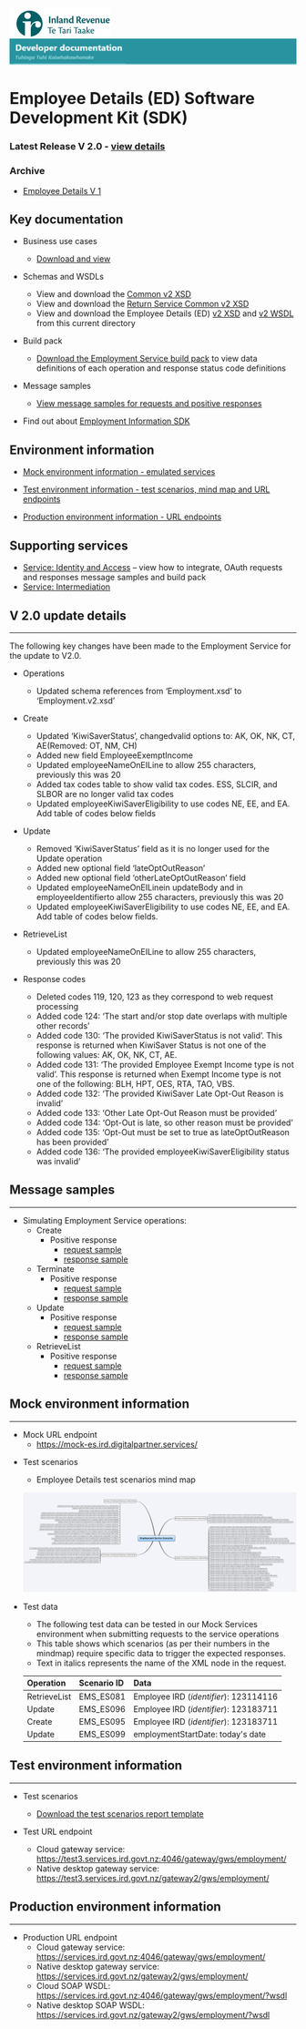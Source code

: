 ![IRD logo](../../Images/IRlogo.gif)
![Software Dev](../../Images/SoftwareDev.png)

# Employee Details (ED) Software Development Kit (SDK)

### Latest Release V 2.0 - [view details](#V-2.0-update-details)

### Archive 
* [Employee Details V 1](./Archive/V1/Employee%20Details)

## Key documentation

- Business use cases
	- [Download and view](../Payday%20filing%20-%20ED%20and%20EI%20GWS%20business%20use%20cases.pdf)
	
- Schemas and WSDLs
	- View and download the [Common v2 XSD](../../Common%20XSD/Common.v2.xsd)
	- View and download the [Return Service Common v2 XSD](../../Common%20XSD/ReturnCommon.v2.xsd)
	- View and download the Employee Details (ED) [v2 XSD](Employment.v2.xsd) and [v2 WSDL](EmploymentV2DevWsdl.wsdl) from this current directory
	
- Build pack 
	- [Download the Employment Service build pack](Gateway%20Services%20Build%20Pack%20-%20Employment%20Service.pdf) to view data definitions of each operation and response status code definitions
	
- Message samples
    - [View message samples for requests and positive responses](#message-samples)
	
- Find out about [Employment Information SDK](../Employment%20Information)

## Environment information

- [Mock environment information - emulated services](#mock-environment-information)

- [Test environment information - test scenarios, mind map and URL endpoints](#test-environment-information)

- [Production environment information - URL endpoints](#Production-Environment-Information)	

## Supporting services

* [Service: Identity and Access](https://github.com/InlandRevenue/Gateway_Services-Access/tree/master/Identity%20and%20Access) – view how to integrate, OAuth requests and responses message samples and build pack
* [Service: Intermediation](https://github.com/InlandRevenue/Gateway_Services-Access/tree/master/Service%20-%20Intermediation)

## V 2.0 update details
-----------------

The following key changes have been made to the Employment Service for the update to V2.0.

* Operations
	* Updated schema references from ‘Employment.xsd’ to ‘Employment.v2.xsd’

* Create
	* Updated ‘KiwiSaverStatus’, changedvalid options to: AK, OK, NK, CT, AE(Removed: OT, NM, CH)
	* Added new field EmployeeExemptIncome
	* Updated employeeNameOnEILine to allow 255 characters, previously this was 20
	* Added tax codes table to show valid tax codes. ESS, SLCIR, and SLBOR are no longer valid tax codes
	* Updated employeeKiwiSaverEligibility to use codes NE, EE, and EA. Add table of codes below fields

* Update
	* Removed ‘KiwiSaverStatus’ field as it is no longer used for the Update operation
	* Added new optional field ‘lateOptOutReason’
	* Added new optional field ‘otherLateOptOutReason’ field
	* Updated employeeNameOnEILinein updateBody and in employeeIdentifierto allow 255 characters, previously this was 20
	* Updated employeeKiwiSaverEligibility to use codes NE, EE, and EA. Add table of codes below fields.	
	
* RetrieveList
	* Updated employeeNameOnEILine to allow 255 characters, previously this was 20

* Response codes
	* Deleted codes 119, 120, 123 as they correspond to web request processing
	* Added code 124: ‘The start and/or stop date overlaps with multiple other records’
	* Added code 130: ‘The provided KiwiSaverStatus is not valid’. This response is returned when KiwiSaver Status is not one of the following values: AK, OK, NK, CT, AE. 
	* Added code 131: ‘The provided Employee Exempt Income type is not valid’. This response is returned when Exempt Income type is not one of the following: BLH, HPT, OES, RTA, TAO, VBS.
	* Added code 132: ‘The provided KiwiSaver Late Opt-Out Reason is invalid’
	* Added code 133: ‘Other Late Opt-Out Reason must be provided’
	* Added code 134: ‘Opt-Out is late, so other reason must be provided’
	* Added code 135: ‘Opt-Out must be set to true as lateOptOutReason has been provided’
	* Added code 136: ‘The provided employeeKiwiSaverEligibility status was invalid’

## Message samples
-----------------

- Simulating Employment Service operations:
    - Create
        - Positive response
            - [request sample](sample%20messages/body-employment-create-request.xml)
            - [response sample](sample%20messages/body-employment-create-response.xml)
    - Terminate
        - Positive response
            - [request sample](sample%20messages/body-employment-terminate-request.xml)
            - [response sample](sample%20messages/body-employment-terminate-response.xml)
    - Update
        - Positive response
            - [request sample](sample%20messages/body-employment-update-request.xml)
            - [response sample](sample%20messages/body-employment-update-response.xml)
    - RetrieveList
        - Positive response
            - [request sample](sample%20messages/body-employment-retrievelist-request.xml)
            - [response sample](sample%20messages/body-employment-retrievelist-response.xml)


## Mock environment information
-----------------

- Mock URL endpoint
    - https://mock-es.ird.digitalpartner.services/

* Test scenarios 
	- Employee Details test scenarios mind map
	
	![Test Scenarios](images/Employee_Details_Test_Scenarios_Mind_Map.png)

*  Test data
	- The following test data can be tested in our Mock Services environment when submitting requests to the service operations
	- This table shows which scenarios (as per their numbers in the mindmap) require specific data to trigger the expected responses. 
	- Text in italics represents the name of the XML node in the request.
	
	
	Operation | Scenario ID | Data
	--- | --- | ---
	RetrieveList | EMS_ES081 | Employee IRD (*identifier*): 123114116
	Update | EMS_ES096 | Employee IRD (*identifier*): 123183711
	Create | EMS_ES095 | Employee IRD (*identifier*): 123183711
	Update | EMS_ES099 | employmentStartDate: today's date


## Test environment information
-----------------

* Test scenarios
	- [Download the test scenarios report template](Payday%20Filing%20–%20Employee%20Details%20-%20Test%20Report%20Template.docx)


* Test URL endpoint
    - Cloud gateway service: https://test3.services.ird.govt.nz:4046/gateway/gws/employment/
    - Native desktop gateway service: https://test3.services.ird.govt.nz/gateway2/gws/employment/
            
## Production environment information
-----------------

* Production URL endpoint
	- Cloud gateway service: https://services.ird.govt.nz:4046/gateway/gws/employment/
	- Native desktop gateway service: https://services.ird.govt.nz/gateway2/gws/employment/
	- Cloud SOAP WSDL: https://services.ird.govt.nz:4046/gateway/gws/employment/?wsdl
	- Native desktop SOAP WSDL: https://services.ird.govt.nz/gateway2/gws/employment/?wsdl